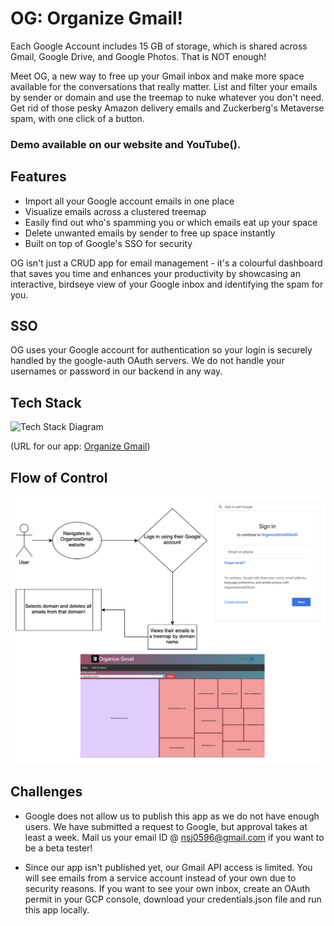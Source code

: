 # OG: Organize Gmail!
Each Google Account includes 15 GB of storage, which is shared across Gmail, Google Drive, and Google Photos. That is NOT enough!

Meet OG, a new way to free up your Gmail inbox and make more space available for the conversations that really matter. List and filter your emails by sender or domain and use the treemap to nuke whatever you don't need. Get rid of those pesky Amazon delivery emails and Zuckerberg's Metaverse spam, with one click of a button.

### Demo available on our website and YouTube().

## Features
- Import all your Google account emails in one place
- Visualize emails across a clustered treemap
- Easily find out who's spamming you or which emails eat up your space
- Delete unwanted emails by sender to free up space instantly
- Built on top of Google's SSO for security

OG isn't just a CRUD app for email management - it's a colourful dashboard that saves you time and enhances your productivity by showcasing an interactive, birdseye view of your Google inbox and identifying the spam for you.

## SSO
OG uses your Google account for authentication so your login is securely handled by the google-auth OAuth servers. We do not handle your usernames or password in our backend in any way.

## Tech Stack
![Tech Stack Diagram](https://user-images.githubusercontent.com/50745306/205470443-d91b0f0d-0681-4314-b1f1-70c30be812c1.jpg)

(URL for our app: [Organize Gmail](https://organizegmail-369023.ue.r.appspot.com/))


## Flow of Control
![Flow of Control](static/flow_of_control.png)

## Challenges
- Google does not allow us to publish this app as we do not have enough users. We have submitted a request to Google, but approval takes at least a week. Mail us your email ID @ nsj0596@gmail.com if you want to be a beta tester!

- Since our app isn't published yet, our Gmail API access is limited. You will see emails from a service account instead of your own due to security reasons. If you want to see your own inbox, create an OAuth permit in your GCP console, download your credentials.json file and run this app locally.
